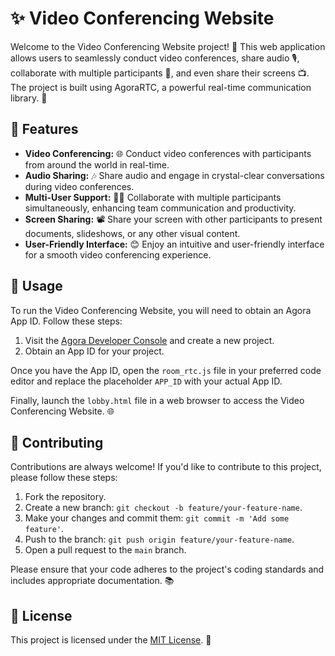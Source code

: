 # ✨ Video Conferencing Website

Welcome to the Video Conferencing Website project! 🎥 This web application allows users to seamlessly conduct video conferences, share audio 🎙️, collaborate with multiple participants 👥, and even share their screens 📺. The project is built using AgoraRTC, a powerful real-time communication library. 🚀

## 🌟 Features

- **Video Conferencing:** 🌐 Conduct video conferences with participants from around the world in real-time.
- **Audio Sharing:** 🎶 Share audio and engage in crystal-clear conversations during video conferences.
- **Multi-User Support:** 👫👬 Collaborate with multiple participants simultaneously, enhancing team communication and productivity.
- **Screen Sharing:** 📽️ Share your screen with other participants to present documents, slideshows, or any other visual content.
- **User-Friendly Interface:** 😊 Enjoy an intuitive and user-friendly interface for a smooth video conferencing experience.

## 🚀 Usage

To run the Video Conferencing Website, you will need to obtain an Agora App ID. Follow these steps:

1. Visit the [Agora Developer Console](https://console.agora.io/) and create a new project.
2. Obtain an App ID for your project.

Once you have the App ID, open the `room_rtc.js` file in your preferred code editor and replace the placeholder `APP_ID` with your actual App ID.

Finally, launch the `lobby.html` file in a web browser to access the Video Conferencing Website. 🌐

## 🤝 Contributing

Contributions are always welcome! If you'd like to contribute to this project, please follow these steps:

1. Fork the repository.
2. Create a new branch: `git checkout -b feature/your-feature-name`.
3. Make your changes and commit them: `git commit -m 'Add some feature'`.
4. Push to the branch: `git push origin feature/your-feature-name`.
5. Open a pull request to the `main` branch.

Please ensure that your code adheres to the project's coding standards and includes appropriate documentation. 📚

## 📄 License

This project is licensed under the [MIT License](LICENSE). 📝
